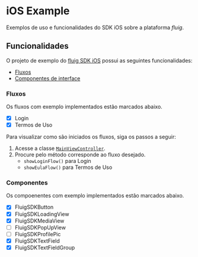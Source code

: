 # iOS Example

Exemplos de uso e funcionalidades do SDK iOS sobre a plataforma _fluig_.

## Funcionalidades

O projeto de exemplo do [fluig SDK iOS](https://github.com/fluig/fluigsdkios) possui as seguintes funcionalidades:
* [Fluxos](#fluxos)
* [Componentes de interface](#componentes)

### Fluxos

Os fluxos com exemplo implementados estão marcados abaixo.

- [x] Login
- [x] Termos de Uso

Para visualizar como são iniciados os fluxos, siga os passos a seguir:
1. Acesse a classe [`MainViewController`](../Example/Example/Controllers/Main/MainViewController.swift).
2. Procure pelo método corresponde ao fluxo desejado.
    * `showLoginFlow()` para Login
    * `showEulaFlow()` para Termos de Uso

### Componentes

Os compoenentes com exemplo implementados estão marcados abaixo.

- [x] FluigSDKButton
- [x] FluigSDKLoadingView
- [x] FluigSDKMediaView
- [ ] FluigSDKPopUpView
- [ ] FluigSDKProfilePic
- [x] FluigSDKTextField
- [x] FluigSDKTextFieldGroup
